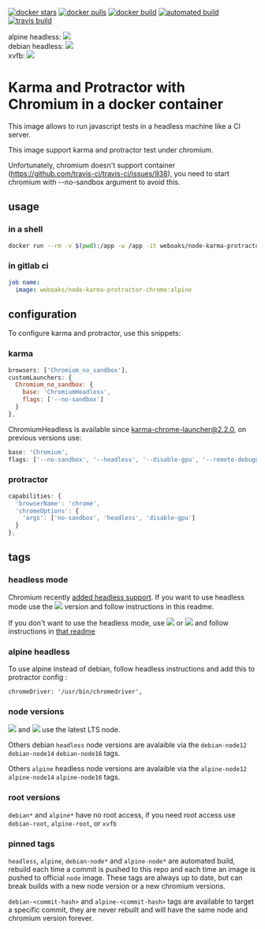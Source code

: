 [![docker stars](https://img.shields.io/docker/stars/weboaks/node-karma-protractor-chrome.svg)](https://hub.docker.com/r/weboaks/node-karma-protractor-chrome/)
[![docker pulls](https://img.shields.io/docker/pulls/weboaks/node-karma-protractor-chrome.svg)](https://hub.docker.com/r/weboaks/node-karma-protractor-chrome/)
[![docker build](https://img.shields.io/docker/build/weboaks/node-karma-protractor-chrome.svg)](https://hub.docker.com/r/weboaks/node-karma-protractor-chrome/)
[![automated build](https://img.shields.io/docker/automated/weboaks/node-karma-protractor-chrome.svg)](https://hub.docker.com/r/weboaks/node-karma-protractor-chrome/)
[![travis  build](https://travis-ci.org/sylvaindumont/docker-node-karma-protractor-chrome.svg?branch=master)](https://travis-ci.org/sylvaindumont/docker-node-karma-protractor-chrome)

alpine headless: [![](https://images.microbadger.com/badges/image/weboaks/node-karma-protractor-chrome:alpine.svg)](https://microbadger.com/images/weboaks/node-karma-protractor-chrome:alpine 'alpine headless')  
debian headless: [![](https://images.microbadger.com/badges/image/weboaks/node-karma-protractor-chrome.svg)](https://microbadger.com/images/weboaks/node-karma-protractor-chrome 'debian headless')  
xvfb: [![](https://images.microbadger.com/badges/image/weboaks/node-karma-protractor-chrome:headless.svg)](https://microbadger.com/images/weboaks/node-karma-protractor-chrome:headless 'Get your own image badge on microbadger.com')

# Karma and Protractor with Chromium in a docker container

This image allows to run javascript tests in a headless machine like a CI server.

This image support karma and protractor test under chromium.

Unfortunately, chromium doesn't support container (https://github.com/travis-ci/travis-ci/issues/938), you need to start chromium with --no-sandbox argument to avoid this.

## usage
### in a shell

```bash
docker run --rm -v $(pwd):/app -w /app -it weboaks/node-karma-protractor-chrome:alpine sh
```

### in gitlab ci
```yaml
job name:
  image: weboaks/node-karma-protractor-chrome:alpine
```


## configuration
To configure karma and protractor, use this snippets:

### karma

```javascript
browsers: ['Chromium_no_sandbox'],
customLaunchers: {
  Chromium_no_sandbox: {
    base: 'ChromiumHeadless',
    flags: ['--no-sandbox']
  }
},
```

ChromiumHeadless is available since karma-chrome-launcher@2.2.0, on previous versions use:

```javascript
base: 'Chromium',
flags: ['--no-sandbox', '--headless', '--disable-gpu', '--remote-debugging-port=9222']
```

### protractor

```javascript
capabilities: {
  'browserName': 'chrome',
  'chromeOptions': {
    'args': ['no-sandbox', 'headless', 'disable-gpu']
  }
},
```

## tags
### headless mode

Chromium recently [added headless support](https://chromium.googlesource.com/chromium/src/+/lkgr/headless/README.md).
If you want to use headless mode use the [![](https://images.microbadger.com/badges/version/weboaks/node-karma-protractor-chrome:headless.svg)](https://microbadger.com/images/weboaks/node-karma-protractor-chrome:headless 'Get your own version badge on microbadger.com') version and follow instructions in this readme.

If you don't want to use the headless mode, use
[![](https://images.microbadger.com/badges/version/weboaks/node-karma-protractor-chrome:xvfb.svg)](https://microbadger.com/images/weboaks/node-karma-protractor-chrome:xvfb 'Get your own version badge on microbadger.com')
or
[![](https://images.microbadger.com/badges/version/weboaks/node-karma-protractor-chrome.svg)](https://microbadger.com/images/weboaks/node-karma-protractor-chrome 'Get your own version badge on microbadger.com') and follow instructions in [that readme](https://github.com/sylvaindumont/docker-node-karma-protractor-chrome/tree/xvfb)

### alpine headless

To use alpine instead of debian, follow headless instructions and add this to protractor config :

```
chromeDriver: '/usr/bin/chromedriver',
```

### node versions

[![](https://images.microbadger.com/badges/version/weboaks/node-karma-protractor-chrome:headless.svg)](https://microbadger.com/images/weboaks/node-karma-protractor-chrome:headless) and [![](https://images.microbadger.com/badges/version/weboaks/node-karma-protractor-chrome:alpine.svg)](https://microbadger.com/images/weboaks/node-karma-protractor-chrome:alpine) use the latest LTS node.

Others debian `headless` node versions are avalaible via the `debian-node12` `debian-node14` `debian-node16` tags.

Others `alpine` headless node versions are avalaible via the `alpine-node12` `alpine-node14` `alpine-node16` tags.

### root versions

`debian*` and `alpine*` have no root access, if you need root access use `debian-root`, `alpine-root`, or `xvfb`

### pinned tags

`headless`, `alpine`, `debian-node*` and `alpine-node*` are automated build, rebuild each time a commit is pushed to this repo and each time an image is pushed to official `node` image. These tags are always up to date, but can break builds with a new node version or a new chromium versions.

`debian-<commit-hash>` and `alpine-<commit-hash>` tags are available to target a specific commit, they are never rebuilt and will have the same node and chromium version forever.
